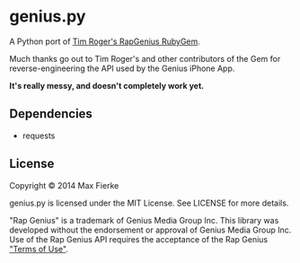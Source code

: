 # genius.py

A Python port of [Tim Roger's RapGenius RubyGem](https://github.com/timrogers/rapgenius).

Much thanks go out to Tim Roger's and other contributors of the Gem for reverse-engineering the API used by the Genius iPhone App.

**It's really messy, and doesn't completely work yet.**

## Dependencies
* requests

## License
Copyright &copy; 2014 Max Fierke

genius.py is licensed under the MIT License. See LICENSE for more details.

"Rap Genius" is a trademark of Genius Media Group Inc. This library was developed without the endorsement or approval of Genius Media Group Inc. Use of the Rap Genius API requires the acceptance of the Rap Genius ["Terms of Use"](http://rapgenius.com/static/terms).

